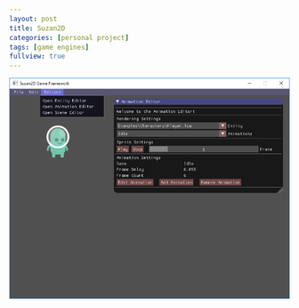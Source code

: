 ```yaml
---
layout: post
title: Suzan2D
categories: [personal project]
tags: [game engines]
fullview: true
---
```


![Suzan2D Overview](assets/Images/Side_Projects/Suzan2D/Animation_Editor/editor_overview.png)

